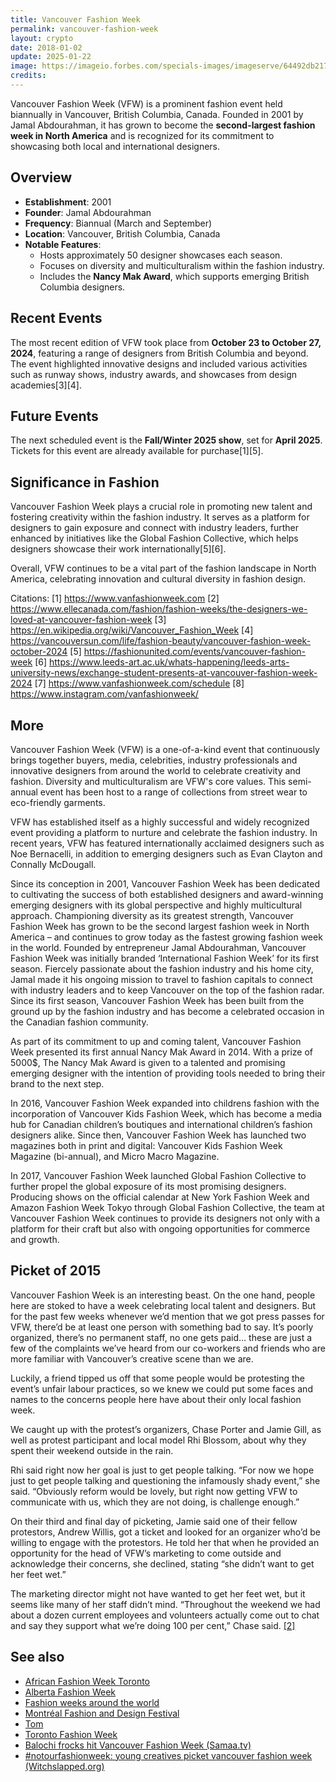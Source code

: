 ```yaml
---
title: Vancouver Fashion Week
permalink: vancouver-fashion-week
layout: crypto
date: 2018-01-02
update: 2025-01-22
image: https://imageio.forbes.com/specials-images/imageserve/64492db2175f57bd9651f763/models/960x0.jpg
credits:
---
```

Vancouver Fashion Week (VFW) is a prominent fashion event held biannually in Vancouver, British Columbia, Canada. Founded in 2001 by Jamal Abdourahman, it has grown to become the **second-largest fashion week in North America** and is recognized for its commitment to showcasing both local and international designers.

## Overview

- **Establishment**: 2001
- **Founder**: Jamal Abdourahman
- **Frequency**: Biannual (March and September)
- **Location**: Vancouver, British Columbia, Canada
- **Notable Features**:
  - Hosts approximately 50 designer showcases each season.
  - Focuses on diversity and multiculturalism within the fashion industry.
  - Includes the **Nancy Mak Award**, which supports emerging British Columbia designers.

## Recent Events

The most recent edition of VFW took place from **October 23 to October 27, 2024**, featuring a range of designers from British Columbia and beyond. The event highlighted innovative designs and included various activities such as runway shows, industry awards, and showcases from design academies[3][4].

## Future Events

The next scheduled event is the **Fall/Winter 2025 show**, set for **April 2025**. Tickets for this event are already available for purchase[1][5].

## Significance in Fashion

Vancouver Fashion Week plays a crucial role in promoting new talent and fostering creativity within the fashion industry. It serves as a platform for designers to gain exposure and connect with industry leaders, further enhanced by initiatives like the Global Fashion Collective, which helps designers showcase their work internationally[5][6].

Overall, VFW continues to be a vital part of the fashion landscape in North America, celebrating innovation and cultural diversity in fashion design.

Citations:
[1] https://www.vanfashionweek.com
[2] https://www.ellecanada.com/fashion/fashion-weeks/the-designers-we-loved-at-vancouver-fashion-week
[3] https://en.wikipedia.org/wiki/Vancouver_Fashion_Week
[4] https://vancouversun.com/life/fashion-beauty/vancouver-fashion-week-october-2024
[5] https://fashionunited.com/events/vancouver-fashion-week
[6] https://www.leeds-art.ac.uk/whats-happening/leeds-arts-university-news/exchange-student-presents-at-vancouver-fashion-week-2024
[7] https://www.vanfashionweek.com/schedule
[8] https://www.instagram.com/vanfashionweek/

## More

Vancouver Fashion Week (VFW) is a one-of-a-kind event that continuously brings together buyers, media, celebrities, industry professionals and innovative designers from around the world to celebrate creativity and fashion. Diversity and multiculturalism are VFW's core values. This semi-annual event has been host to a range of collections from street wear to eco-friendly garments.

VFW has established itself as a highly successful and widely recognized event providing a platform to nurture and celebrate the fashion industry. In recent years, VFW has featured internationally acclaimed designers such as Noe Bernacelli, in addition to emerging designers such as Evan Clayton and Connally McDougall.

Since its conception in 2001, Vancouver Fashion Week has been dedicated to cultivating the success of both established designers and award-winning emerging designers with its global perspective and highly multicultural approach.  Championing diversity as its greatest strength, Vancouver Fashion Week has grown to be the second largest fashion week in North America – and continues to grow today as the fastest growing fashion week in the world.
Founded by entrepreneur Jamal Abdourahman, Vancouver Fashion Week was initially branded ‘International Fashion Week’ for its first season.  Fiercely passionate about the fashion industry and his home city, Jamal made it his ongoing mission to travel to fashion capitals to connect with industry leaders and to keep Vancouver on the top of the fashion radar.  Since its first season, Vancouver Fashion Week has been built from the ground up by the fashion industry and has become a celebrated occasion in the Canadian fashion community.

As part of its commitment to up and coming talent, Vancouver Fashion Week presented its first annual Nancy Mak Award in 2014.  With a prize of 5000$, The Nancy Mak Award is given to a talented and promising emerging designer with the intention of providing tools needed to bring their brand to the next step.

In 2016, Vancouver Fashion Week expanded into childrens fashion with the incorporation of Vancouver Kids Fashion Week, which has become a media hub for Canadian children’s boutiques and international children’s fashion designers alike.  Since then, Vancouver Fashion Week has launched two magazines both in print and digital: Vancouver Kids Fashion Week Magazine (bi-annual), and Micro Macro Magazine.

In 2017, Vancouver Fashion Week launched Global Fashion Collective to further propel the global exposure of its most promising designers.  Producing shows on the official calendar at New York Fashion Week and Amazon Fashion Week Tokyo through Global Fashion Collective, the team at Vancouver Fashion Week continues to provide its designers not only with a platform for their craft but also with ongoing opportunities for commerce and growth.

## Picket of 2015

Vancouver Fashion Week is an interesting beast. On the one hand, people here are stoked to have a week celebrating local talent and designers. But for the past few weeks whenever we’d mention that we got press passes for VFW, there’d be at least one person with something bad to say. It’s poorly organized, there’s no permanent staff, no one gets paid… these are just a few of the complaints we’ve heard from our co-workers and friends who are more familiar with Vancouver’s creative scene than we are.

Luckily, a friend tipped us off that some people would be protesting the event’s unfair labour practices, so we knew we could put some faces and names to the concerns people here have about their only local fashion week.

We caught up with the protest’s organizers, Chase Porter and Jamie Gill, as well as protest participant and local model Rhi Blossom, about why they spent their weekend outside in the rain.

Rhi said right now her goal is just to get people talking. “For now we hope just to get people talking and questioning the infamously shady event,” she said. “Obviously reform would be lovely, but right now getting VFW to communicate with us, which they are not doing, is challenge enough.”

On their third and final day of picketing, Jamie said one of their fellow protestors, Andrew Willis, got a ticket and looked for an organizer who’d be willing to engage with the protestors. He told her that when he provided an opportunity for the head of VFW’s marketing to come outside and acknowledge their concerns, she declined, stating “she didn’t want to get her feet wet.”

The marketing director might not have wanted to get her feet wet, but it seems like many of her staff didn’t mind. “Throughout the weekend we had about a dozen current employees and volunteers actually come out to chat and say they support what we’re doing 100 per cent,” Chase said. <span id="a2">[\[2\]](#f2)</span>

## See also

+ [African Fashion Week Toronto](african-fashion-week-toronto)
+ [Alberta Fashion Week](alberta-fashion-week)
+ [Fashion weeks around the world](fashion-weeks-around-the-world)
+ [Montréal Fashion and Design Festival](montreal-fashion-and-design-festival)
+ [Tom](tom)
+ [Toronto Fashion Week](toronto-fashion-week)
+ [Balochi frocks hit Vancouver Fashion Week (Samaa.tv)](https://www.samaa.tv/culture/2018/12/balochi-frocks-hit-vancouver-fashion-week/)
+ [#notourfashionweek: young creatives picket vancouver fashion week (Witchslapped.org)](https://www.witchslapped.org/awitchsworld/notourfashionweek-young-creatives-picket-vancouver-fashion-week/)
